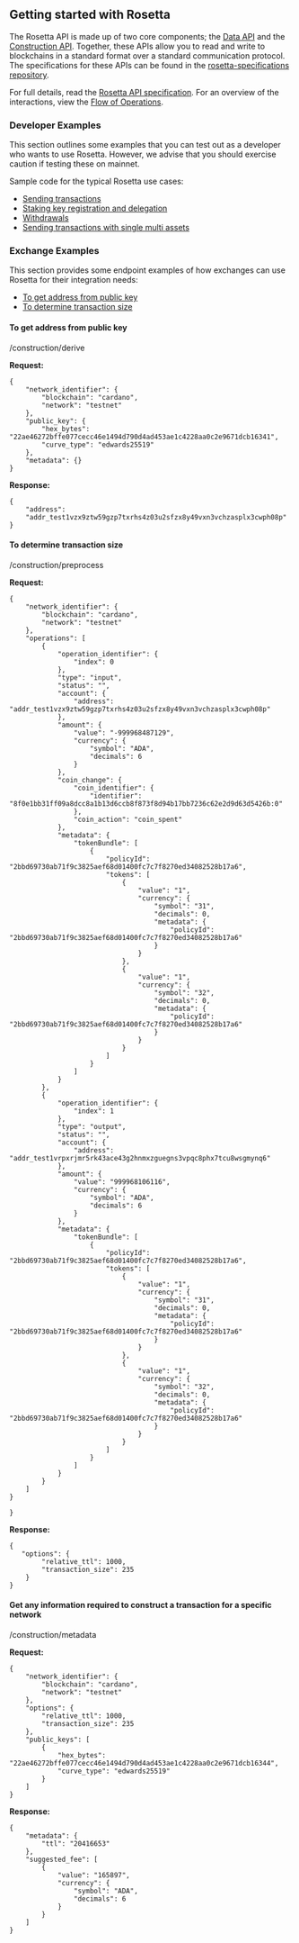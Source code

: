 ## Getting started with Rosetta ##
The Rosetta API is made up of two core components; the [Data API](https://www.rosetta-api.org/docs/data_api_introduction.html) and the [Construction API](https://www.rosetta-api.org/docs/construction_api_introduction.html). Together, these APIs allow you to read and write to blockchains in a standard format over a standard communication protocol. The specifications for these APIs can be found in the [rosetta-specifications repository](https://github.com/coinbase/rosetta-specifications).

For full details, read the [Rosetta API specification](https://www.rosetta-api.org/docs/1.4.4/welcome.html). For an overview of the interactions, view the [Flow of Operations](https://www.rosetta-api.org/docs/1.4.4/construction_api_introduction.html#flow-of-operations).

### Developer Examples ###
This section outlines some examples that you can test out as a developer who wants to use Rosetta. However, we advise that you should exercise caution if testing these on mainnet.

Sample code for the typical Rosetta use cases:
- [Sending transactions](https://github.com/input-output-hk/cardano-rosetta/tree/master/examples#transaction-sending)
- [Staking key registration and delegation](https://github.com/input-output-hk/cardano-rosetta/tree/master/examples#staking-key-registration-and-delegation)
- [Withdrawals](https://github.com/input-output-hk/cardano-rosetta/tree/master/examples#withdrawals)
- [Sending transactions with single multi assets](https://github.com/input-output-hk/cardano-rosetta/tree/master/examples#sending-transactions-with-single-multi-assets)

### Exchange Examples ###
This section provides some endpoint examples of how exchanges can use Rosetta for their integration needs:
- [To get address from public key](https://docs.cardano.org/en/latest/rosetta/get-started-rosetta.html#to-get-address-from-public-key)
- [To determine transaction size](https://docs.cardano.org/en/latest/rosetta/get-started-rosetta.html#to-determine-transaction-size)

#### To get address from public key ####
/construction/derive

**Request:**

```
{
    "network_identifier": {
        "blockchain": "cardano",
        "network": "testnet"
    },
    "public_key": {
        "hex_bytes": "22ae46272bffe077cecc46e1494d790d4ad453ae1c4228aa0c2e9671dcb16341",
        "curve_type": "edwards25519"
    },
    "metadata": {}
}
```


**Response:**

```
{
    "address": 
    "addr_test1vzx9ztw59gzp7txrhs4z03u2sfzx8y49vxn3vchzasplx3cwph08p"
}
```
#### To determine transaction size ####
/construction/preprocess

**Request:**

```
{
    "network_identifier": {
        "blockchain": "cardano",
        "network": "testnet"
    },
    "operations": [
        {
            "operation_identifier": {
                "index": 0
            },
            "type": "input",
            "status": "",
            "account": {
                "address": "addr_test1vzx9ztw59gzp7txrhs4z03u2sfzx8y49vxn3vchzasplx3cwph08p"
            },
            "amount": {
                "value": "-999968487129",
                "currency": {
                    "symbol": "ADA",
                    "decimals": 6
                }
            },
            "coin_change": {
                "coin_identifier": {
                    "identifier": "8f0e1bb31ff09a8dcc8a1b13d6ccb8f873f8d94b17bb7236c62e2d9d63d5426b:0"
                },
                "coin_action": "coin_spent"
            },
            "metadata": {
                "tokenBundle": [
                    {
                        "policyId": "2bbd69730ab71f9c3825aef68d01400fc7c7f8270ed34082528b17a6",
                        "tokens": [
                            {
                                "value": "1",
                                "currency": {
                                    "symbol": "31",
                                    "decimals": 0,
                                    "metadata": {
                                        "policyId": "2bbd69730ab71f9c3825aef68d01400fc7c7f8270ed34082528b17a6"
                                    }
                                }
                            },
                            {
                                "value": "1",
                                "currency": {
                                    "symbol": "32",
                                    "decimals": 0,
                                    "metadata": {
                                        "policyId": "2bbd69730ab71f9c3825aef68d01400fc7c7f8270ed34082528b17a6"
                                    }
                                }
                            }
                        ]
                    }
                ]
            }
        },
        {
            "operation_identifier": {
                "index": 1
            },
            "type": "output",
            "status": "",
            "account": {
                "address": "addr_test1vrpxrjmr5rk43ace43g2hnmxzguegns3vpqc8phx7tcu8wsgmynq6"
            },
            "amount": {
                "value": "999968106116",
                "currency": {
                    "symbol": "ADA",
                    "decimals": 6
                }
            },
            "metadata": {
                "tokenBundle": [
                    {
                        "policyId": "2bbd69730ab71f9c3825aef68d01400fc7c7f8270ed34082528b17a6",
                        "tokens": [
                            {
                                "value": "1",
                                "currency": {
                                    "symbol": "31",
                                    "decimals": 0,
                                    "metadata": {
                                        "policyId": "2bbd69730ab71f9c3825aef68d01400fc7c7f8270ed34082528b17a6"
                                    }
                                }
                            },
                            {
                                "value": "1",
                                "currency": {
                                    "symbol": "32",
                                    "decimals": 0,
                                    "metadata": {
                                        "policyId": "2bbd69730ab71f9c3825aef68d01400fc7c7f8270ed34082528b17a6"
                                    }
                                }
                            }
                        ]
                    }
                ]
            }
        }
    ]
}

}
```

**Response:**

```
{
   "options": {
        "relative_ttl": 1000,
        "transaction_size": 235
    }
}
```
#### Get any information required to construct a transaction for a specific network ####
/construction/metadata

**Request:**

```
{
    "network_identifier": {
        "blockchain": "cardano",
        "network": "testnet"
    },
    "options": {
        "relative_ttl": 1000,
        "transaction_size": 235
    },
    "public_keys": [
        {
            "hex_bytes": "22ae46272bffe077cecc46e1494d790d4ad453ae1c4228aa0c2e9671dcb16344",
            "curve_type": "edwards25519"
        }
    ]
}

```
**Response:**

```
{
    "metadata": {
        "ttl": "20416653"
    },
    "suggested_fee": [
        {
            "value": "165897",
            "currency": {
                "symbol": "ADA",
                "decimals": 6
            }
        }
    ]
}

```
